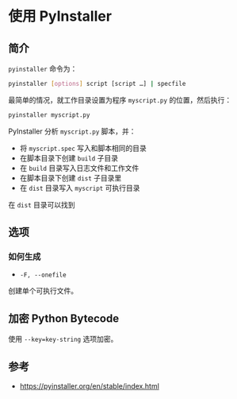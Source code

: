 # 使用 PyInstaller

## 简介

`pyinstaller` 命令为：

```bash
pyinstaller [options] script [script …] | specfile
```

最简单的情况，就工作目录设置为程序 `myscript.py` 的位置，然后执行：

```bash
pyinstaller myscript.py
```

PyInstaller 分析 `myscript.py` 脚本，并：

- 将 `myscript.spec` 写入和脚本相同的目录
- 在脚本目录下创建 `build` 子目录
- 在 `build` 目录写入日志文件和工作文件
- 在脚本目录下创建 `dist` 子目录里
- 在 `dist` 目录写入 `myscript` 可执行目录

在 `dist` 目录可以找到

## 选项

### 如何生成

- `-F, --onefile`

创建单个可执行文件。

## 加密 Python Bytecode

使用 `--key=key-string` 选项加密。

## 参考

- https://pyinstaller.org/en/stable/index.html
